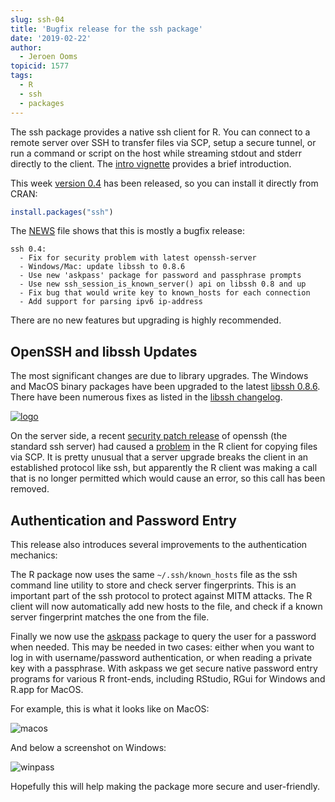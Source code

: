 ```yaml
---
slug: ssh-04
title: 'Bugfix release for the ssh package'
date: '2019-02-22'
author:
  - Jeroen Ooms
topicid: 1577
tags:
  - R
  - ssh
  - packages
---
```


The ssh package provides a native ssh client for R. You can connect to a remote server over SSH to transfer files via SCP, setup a secure tunnel, or run a command or script on the host while streaming stdout and stderr directly to the client. The [intro vignette](https://cran.r-project.org/web/packages/ssh/vignettes/intro.html) provides a brief introduction.

This week [version 0.4](https://cran.r-project.org/package=ssh) has been released, so you can install it directly from CRAN:

```r
install.packages("ssh")
```

The [NEWS](https://cran.r-project.org/web/packages/ssh/NEWS) file shows that this is mostly a bugfix release:

```
ssh 0.4:
  - Fix for security problem with latest openssh-server
  - Windows/Mac: update libssh to 0.8.6
  - Use new 'askpass' package for password and passphrase prompts
  - Use new ssh_session_is_known_server() api on libssh 0.8 and up
  - Fix bug that would write key to known_hosts for each connection
  - Add support for parsing ipv6 ip-address
```

There are no new features but upgrading is highly recommended.

## OpenSSH and libssh Updates


The most significant changes are due to library upgrades. The Windows and MacOS binary packages have been upgraded to the latest [libssh 0.8.6](https://www.libssh.org/2018/12/24/libssh-0-8-6-xmas-edition/). There have been numerous fixes as listed in the [libssh changelog](https://git.libssh.org/projects/libssh.git/tree/ChangeLog?h=libssh-0.8.6).

[![logo](https://www.libssh.org/wp-content/uploads/2015/01/libssh2.png)](https://www.libssh.org)


On the server side, a recent [security patch release](https://changelogs.ubuntu.com/changelogs/pool/main/o/openssh/openssh_7.2p2-4ubuntu2.7/changelog) of openssh (the standard ssh server) had caused a [problem](https://github.com/ropensci/ssh/issues/20) in the R client for copying files via SCP. It is pretty unusual that a server upgrade breaks the client in an established protocol like ssh, but apparently the R client was making a call that is no longer permitted which would cause an error, so this call has been removed.

## Authentication and Password Entry

This release also introduces several improvements to the authentication mechanics:

The R package now uses the same `~/.ssh/known_hosts` file as the ssh command line utility to store and check server fingerprints. This is an important part of the ssh protocol to protect against MITM attacks. The R client will now automatically add new hosts to the file, and check if a known server fingerprint matches the one from the file.

Finally we now use the [askpass](https://github.com/jeroen/askpass#readme) package to query the user for a password when needed. This may be needed in two cases: either when you want to log in with username/password authentication, or when reading a private key with a passphrase. With askpass we get secure native password entry programs for various R front-ends, including RStudio, RGui for Windows and R.app for MacOS.

For example, this is what it looks like on MacOS:

![macos](https://i.imgur.com/DlZtQrm.png)

And below a screenshot on Windows:

![winpass](https://i.imgur.com/VNmDmUO.png)


Hopefully this will help making the package more secure and user-friendly.
